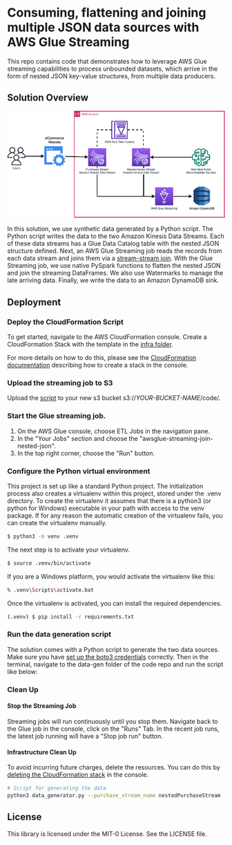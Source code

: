 # Consuming, flattening and joining multiple JSON data sources with AWS Glue Streaming

This repo contains code that demonstrates how to leverage AWS Glue streaming capabilities to process unbounded datasets, which arrive in the form of nested JSON key-value structures, 
from multiple data producers. 

## Solution Overview

![Alt text](docs/images/nested_joins_diagrams_architecture_dynamodb_sink.png?raw=true "Title")

In this solution, we use synthetic data generated by a Python script. The Python script writes the data to the two Amazon Kinesis Data Streams. 
Each of these data streams has a Glue Data Catalog table with the nested JSON structure defined. 
Next, an AWS Glue Streaming job reads the records from each data stream and joins them via a [stream-stream join](https://spark.apache.org/docs/latest/structured-streaming-programming-guide.html#stream-stream-joins). 
With the Glue Streaming job, we use native PySpark functions to flatten the nested JSON and join the streaming DataFrames. 
We also use Watermarks to manage the late arriving data. Finally, we write the data to an Amazon DynamoDB sink.

## Deployment

### Deploy the CloudFormation Script

To get started, navigate to the AWS CloudFormation console. Create a CloudFormation Stack with the template in the [infra folder](https://github.com/aws-samples/consuming-flattening-and-joining-multiple-json-data-sources-with-aws-glue-streaming/tree/main/infra).

For more details on how to do this, please see the [CloudFormation documentation](https://docs.aws.amazon.com/AWSCloudFormation/latest/UserGuide/cfn-console-create-stack.html) describing how to create a stack in the console.

### Upload the streaming job to S3

Upload the [script](src/streaming_join_job.py) to your new s3 bucket s3://*YOUR-BUCKET-NAME*/code/.

### Start the Glue streaming job.

1. On the AWS Glue console, choose ETL Jobs in the navigation pane.
2. In the "Your Jobs" section and choose the "awsglue-streaming-join-nested-json". 
3. In the top right corner, choose the "Run" button.

### Configure the Python virtual environment

This project is set up like a standard Python project. 
The initialization process also creates a virtualenv within this project, 
stored under the .venv directory. 
To create the virtualenv it assumes that there is a python3 (or python for Windows) 
executable in your path with access to the venv package. 
If for any reason the automatic creation of the virtualenv fails, you can create the virtualenv manually.
 
```sh
$ python3 -m venv .venv
```

The next step is to activate your virtualenv.

```sh
$ source .venv/bin/activate
```
If you are a Windows platform, you would activate the virtualenv like this:
```sh
% .venv\Scripts\activate.bat
```
Once the virtualenv is activated, you can install the required dependencies.

```sh
(.venv) $ pip install -r requirements.txt
```

### Run the data generation script

The solution comes with a Python script to generate the two data sources. 
Make sure you have [set up the boto3 credentials](https://boto3.amazonaws.com/v1/documentation/api/latest/guide/credentials.html) correctly. Then in the terminal, navigate to the data-gen folder of the code repo and run the script like below:

### Clean Up

#### Stop the Streaming Job

Streaming jobs will run continuously until you stop them. Navigate back to the Glue job in the console, click on the "Runs" Tab.
In the recent job runs, the latest job running will have a "Stop job run" button.

#### Infrastructure Clean Up

To avoid incurring future charges, delete the resources. You can do this by [deleting the CloudFormation stack](https://docs.aws.amazon.com/AWSCloudFormation/latest/UserGuide/cfn-console-delete-stack.html) in the console.

```sh
# Script for generating the data
python3 data_generator.py --purchase_stream_name nestedPurchaseStream --recommender_stream_name recommenderStream --region ap-southeast-2
```

## License

This library is licensed under the MIT-0 License. See the LICENSE file.
